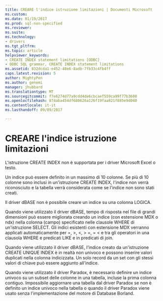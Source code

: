 ```yaml
---
title: CREARE l'indice istruzione limitazioni | Documenti Microsoft
ms.custom: 
ms.date: 01/19/2017
ms.prod: sql-non-specified
ms.reviewer: 
ms.suite: 
ms.technology:
- drivers
ms.tgt_pltfrm: 
ms.topic: article
helpviewer_keywords:
- CREATE INDEX statement limitations [ODBC]
- ODBC SQL grammar, CREATE INDEX statement limitations
ms.assetid: 832dcda1-e452-48e6-8adb-7fb33c4fb4ff
caps.latest.revision: 5
author: MightyPen
ms.author: genemi
manager: jhubbard
ms.translationtype: MT
ms.sourcegitcommit: f7e6274d77a9cdd4de6cbcaef559ca99f77b3608
ms.openlocfilehash: 874aba454df680626a126f19faa821f885e9d040
ms.contentlocale: it-it
ms.lasthandoff: 09/09/2017

---
```

# <a name="create-index-statement-limitations"></a>CREARE l'indice istruzione limitazioni
L'istruzione CREATE INDEX non è supportata per i driver Microsoft Excel o testo.  
  
 Un indice può essere definito in un massimo di 10 colonne. Se più di 10 colonne sono inclusi in un'istruzione CREATE INDEX, l'indice non verrà riconosciuto e la tabella verrà considerata come se l'indice non sono stati creati.  
  
 Il driver dBASE non è possibile creare un indice su una colonna LOGICA.  
  
 Quando viene utilizzato il driver dBASE, tempo di risposta nel file di grandi dimensioni può essere migliorata creando un indice (con estensione MDX o ndx) nella colonna (campo) specificato nelle clausole WHERE di un'istruzione SELECT. Gli indici esistenti con estensione MDX verranno applicati automaticamente per =, >, \<, > =, = < e tra gli operatori in una clausola WHERE e predicati LIKE e in predicati di join.  
  
 Quando viene utilizzato il driver dBASE, l'indice creato da un'istruzione CREATE UNIQUE INDEX è in realtà non univoco e possono inserire valori duplicati nella colonna indicizzata. Un solo record da un set con gli stessi valori di chiave può essere aggiunto all'indice.  
  
 Quando viene utilizzato il driver Paradox, è necessario definire un indice univoco su un subset delle colonne in una tabella, incluse la prima colonna contiguo. Impossibile aggiornare una tabella dal driver Paradox se non è definito un indice univoco nella tabella o quando il driver Paradox viene usato senza l'implementazione del motore di Database Borland.
